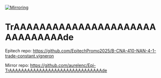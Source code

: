 [![Mirroring](https://github.com/aurelenc/Epi-MyFTP/workflows/Mirroring/badge.svg)](https://github.com/aurelenc/Epi-MyFTP/actions/workflows/mirroring.yml)

# TrAAAAAAAAAAAAAAAAAAAAAAAAAAAAAAAde

Epitech repo: https://github.com/EpitechPromo2025/B-CNA-410-NAN-4-1-trade-constant.vigneron

Mirror repo: https://github.com/aurelenc/Epi-TrAAAAAAAAAAAAAAAAAAAAAAAAAAAAAAAde
